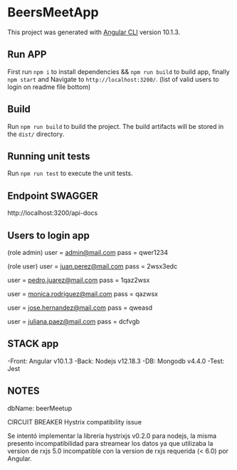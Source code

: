 # BeersMeetApp

This project was generated with [Angular CLI](https://github.com/angular/angular-cli) version 10.1.3.


## Run APP

First run `npm i` to install dependencies && `npm run build` to build app, finally `npm start` and  Navigate to `http://localhost:3200/`. (list of valid users to login on readme file bottom)

## Build

Run `npm run build` to build the project. The build artifacts will be stored in the `dist/` directory.

## Running unit tests

Run `npm run test` to execute the unit tests.


## Endpoint SWAGGER
http://localhost:3200/api-docs


## Users to login app

(role admin)
user = admin@mail.com
pass = qwer1234

(role user)
user = juan.perez@mail.com
pass = 2wsx3edc

user = pedro.juarez@mail.com
pass = 1qaz2wsx

user = monica.rodriguez@mail.com
pass = qazwsx

user = jose.hernandez@mail.com
pass = qweasd

user = juliana.paez@mail.com
pass = dcfvgb

## STACK app 
-Front: Angular v10.1.3
-Back: Nodejs v12.18.3
-DB: Mongodb v4.4.0
-Test: Jest

## NOTES 

dbName: beerMeetup

CIRCUIT BREAKER Hystrix compatibility issue

Se intentó implementar la libreria hystrixjs v0.2.0 para nodejs, la misma presento incompatibilidad para streamear los datos ya que utilizaba la version de rxjs 5.0 incompatible con la version de rxjs requerida (< 6.0) por Angular. 

##
